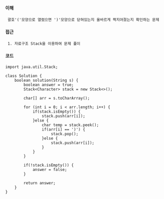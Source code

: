 #### 이해
	 괄호'('모양으로 열렸으면 ')'모양으로 닫혀있는지 올바르게 짝지어졌는지 확인하는 문제

#### 접근
	 1. 자료구조 Stack을 이용하여 문제 풀이

#### 코드
```
import java.util.Stack;

class Solution {
    boolean solution(String s) {
        boolean answer = true;
        Stack<Character> stack = new Stack<>();
        
        char[] arr = s.toCharArray();
        
        for (int i = 0; i < arr.length; i++) {			
			if(stack.isEmpty()) {
				stack.push(arr[i]);
			}else {
				char temp = stack.peek();
				if(arr[i] == ')') {
					stack.pop();
				}else {
					stack.push(arr[i]);
				}
			}
		}
        
        if(!stack.isEmpty()) {
        	answer = false;
        }
        
        return answer;
    }
}
```
